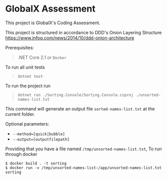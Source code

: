 # GlobalX Assessment

This project is GlobalX's Coding Assessment. 

This project is structured in accordance to DDD's Onion Layering Structure
https://www.infoq.com/news/2014/10/ddd-onion-architecture

Prerequisites:
> .NET Core 2.1 or ```Docker```

To run all unit tests
> ```dotnet test```

To run the project run
> ```dotnet run ./Sorting.Console/Sorting.Console.csproj ./unsorted-names-list.txt```

This command will generate an output file ``sorted-names-list.txt`` at the current folder. 

Optional parameters:
* ```--method=[quick|bubble]```  
* ```--output=[outputfilepath]```

Providing that you have a file named ```/tmp/unsorted-names-list.txt```, To run through docker
```
$ docker build . -t sorting 
$ docker run -v /tmp/unsorted-names-list:/app/unsorted-names-list.txt sorting
```

